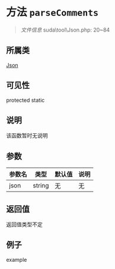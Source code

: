 # 方法 `parseComments`



> *文件信息* suda\tool\Json.php: 20~84

## 所属类 

[Json](../Json.md)

## 可见性

 protected static

## 说明

该函数暂时无说明


## 参数


| 参数名 | 类型 | 默认值 | 说明 |
|--------|-----|-------|-------|
| json |  string | 无 | 无 |



## 返回值

返回值类型不定


## 例子

example